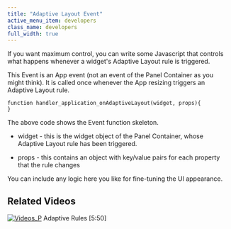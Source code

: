 ```yaml
---
title: "Adaptive Layout Event"
active_menu_item: developers
class_name: developers
full_width: true
---
```



If you want maximum control, you can write some Javascript that controls what happens whenever a widget's Adaptive Layout rule is triggered.

This Event is an App event (not an event of the Panel Container as you might think). It is called once whenever the App resizing triggers an Adaptive Layout rule.

    function handler_application_onAdaptiveLayout(widget, props){
    }
   

The above code shows the Event function skeleton.

 - widget - this is the widget object of the Panel Container, whose Adaptive Layout rule has been triggered.

 - props - this contains an object with key/value pairs for each property that the rule changes

You can include any logic here you like for fine-tuning the UI appearance.

## Related Videos

[![Videos\_P](/img/docs/videos_p.png)](http://www.youtube.com/v/cHbncpuUwo8?autoplay=1&hd=1&fs=1&showsearch=0&rel=0&) Adaptive Rules [5:50]

